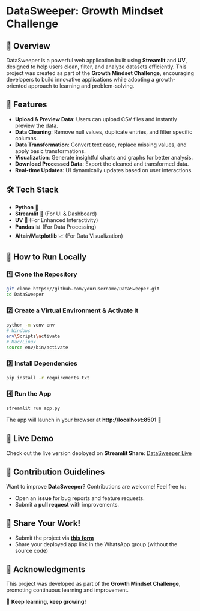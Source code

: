 # DataSweeper: Growth Mindset Challenge

## 🚀 Overview
DataSweeper is a powerful web application built using **Streamlit** and **UV**, designed to help users clean, filter, and analyze datasets efficiently. This project was created as part of the **Growth Mindset Challenge**, encouraging developers to build innovative applications while adopting a growth-oriented approach to learning and problem-solving.

## 📌 Features
- **Upload & Preview Data**: Users can upload CSV files and instantly preview the data.
- **Data Cleaning**: Remove null values, duplicate entries, and filter specific columns.
- **Data Transformation**: Convert text case, replace missing values, and apply basic transformations.
- **Visualization**: Generate insightful charts and graphs for better analysis.
- **Download Processed Data**: Export the cleaned and transformed data.
- **Real-time Updates**: UI dynamically updates based on user interactions.

## 🛠️ Tech Stack
- **Python** 🐍
- **Streamlit** 🎨 (For UI & Dashboard)
- **UV** 🚀 (For Enhanced Interactivity)
- **Pandas** 📊 (For Data Processing)
- **Altair/Matplotlib** 📈 (For Data Visualization)

## 🎯 How to Run Locally
### 1️⃣ Clone the Repository
```bash
git clone https://github.com/yourusername/DataSweeper.git
cd DataSweeper
```
### 2️⃣ Create a Virtual Environment & Activate It
```bash
python -m venv env
# Windows
env\Scripts\activate
# Mac/Linux
source env/bin/activate
```
### 3️⃣ Install Dependencies
```bash
pip install -r requirements.txt
```
### 4️⃣ Run the App
```bash
streamlit run app.py
```
The app will launch in your browser at **http://localhost:8501** 🎉

## 📌 Live Demo
Check out the live version deployed on **Streamlit Share**: [DataSweeper Live](https://growthmindsetchallange-datasweeper.streamlit.app/) 

## 📜 Contribution Guidelines
Want to improve **DataSweeper**? Contributions are welcome! Feel free to:
- Open an **issue** for bug reports and feature requests.
- Submit a **pull request** with improvements.

## 📢 Share Your Work!
- Submit the project via **[this form](https://forms.gle/tS7C3sr55tUZ36GY8)**
- Share your deployed app link in the WhatsApp group (without the source code)

## 🌟 Acknowledgments
This project was developed as part of the **Growth Mindset Challenge**, promoting continuous learning and improvement.

🚀 **Keep learning, keep growing!**

